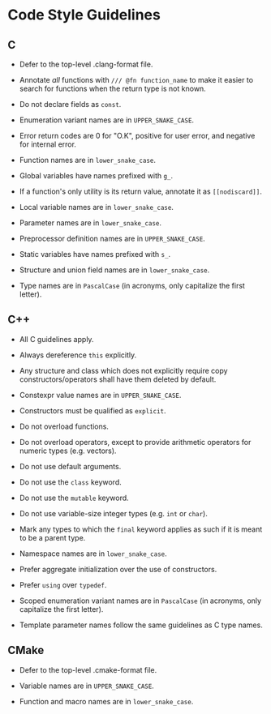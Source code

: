 # Code Style Guidelines

## C

- Defer to the top-level .clang-format file.

- Annotate *all* functions with `/// @fn function_name` to make it easier to search for functions when the return type is not known.
- Do not declare fields as `const`.
- Enumeration variant names are in `UPPER_SNAKE_CASE`.
- Error return codes are 0 for "O.K", positive for user error, and negative for internal error.
- Function names are in `lower_snake_case`.
- Global variables have names prefixed with `g_`.
- If a function's only utility is its return value, annotate it as `[[nodiscard]]`.
- Local variable names are in `lower_snake_case`.
- Parameter names are in `lower_snake_case`.
- Preprocessor definition names are in `UPPER_SNAKE_CASE`.
- Static variables have names prefixed with `s_`.
- Structure and union field names are in `lower_snake_case`.
- Type names are in `PascalCase` (in acronyms, only capitalize the first letter).

## C++

- All C guidelines apply.

- Always dereference `this` explicitly.
- Any structure and class which does not explicitly require copy constructors/operators shall have them deleted by default.
- Constexpr value names are in `UPPER_SNAKE_CASE`.
- Constructors must be qualified as `explicit`.
- Do not overload functions.
- Do not overload operators, except to provide arithmetic operators for numeric types (e.g. vectors).
- Do not use default arguments.
- Do not use the `class` keyword.
- Do not use the `mutable` keyword.
- Do not use variable-size integer types (e.g. `int` or `char`).
- Mark any types to which the `final` keyword applies as such if it is meant to be a parent type.
- Namespace names are in `lower_snake_case`.
- Prefer aggregate initialization over the use of constructors.
- Prefer `using` over `typedef`.
- Scoped enumeration variant names are in `PascalCase` (in acronyms, only capitalize the first letter).
- Template parameter names follow the same guidelines as C type names.

## CMake

- Defer to the top-level .cmake-format file.

- Variable names are in `UPPER_SNAKE_CASE`.
- Function and macro names are in `lower_snake_case`.
